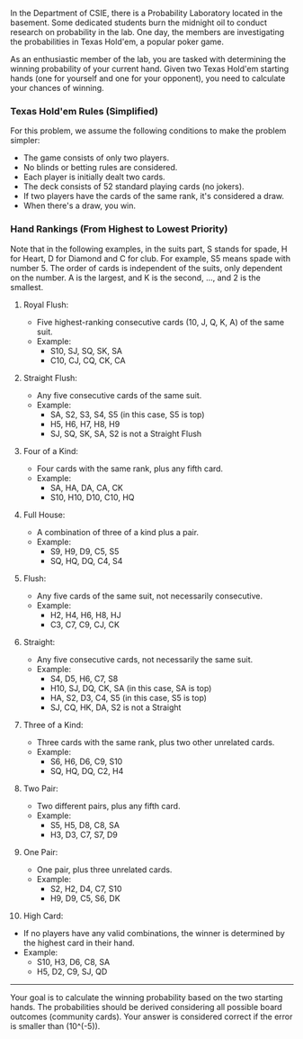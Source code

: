 In the Department of CSIE, there is a Probability Laboratory located in the basement. Some dedicated students burn the midnight oil to conduct research on probability in the lab. One day, the members are investigating the probabilities in Texas Hold'em, a popular poker game.  

As an enthusiastic member of the lab, you are tasked with determining the winning probability of your current hand. Given two Texas Hold'em starting hands (one for yourself and one for your opponent), you need to calculate your chances of winning.  

### Texas Hold'em Rules (Simplified)  

For this problem, we assume the following conditions to make the problem simpler:  

- The game consists of only two players.  
- No blinds or betting rules are considered.
- Each player is initially dealt two cards.  
- The deck consists of 52 standard playing cards (no jokers).
- If two players have the cards of the same rank, it's considered a draw.
- When there's a draw, you win.

### Hand Rankings (From Highest to Lowest Priority)  

Note that in the following examples, in the suits part, S stands for spade, H for Heart, D for Diamond and C for club. For example, S5 means spade with number 5. The order of cards is independent of the suits, only dependent on the number. A is the largest, and K is the second, ..., and 2 is the smallest.

1. Royal Flush:  
   - Five highest-ranking consecutive cards (10, J, Q, K, A) of the same suit.  
   - Example:  
     - S10, SJ, SQ, SK, SA  
     - C10, CJ, CQ, CK, CA  
   <!-- - If both players have a Royal Flush, the game is a draw.  -->

2. Straight Flush:  
   - Any five consecutive cards of the same suit.  
   - Example:  
     - SA, S2, S3, S4, S5 (in this case, S5 is top)
     - H5, H6, H7, H8, H9
     - SJ, SQ, SK, SA, S2 is not a Straight Flush  
   <!-- - If both players have a Straight Flush, the one with the higher top card wins. If tied, the game is a draw. -->

3. Four of a Kind:  
   - Four cards with the same rank, plus any fifth card.  
   - Example:  
     - SA, HA, DA, CA, CK
     - S10, H10, D10, C10, HQ
   <!-- - If both players have Four of a Kind, the one with the higher four cards wins. If tied, the game is a draw. -->

4. Full House:  
   - A combination of three of a kind plus a pair.
   - Example:
     - S9, H9, D9, C5, S5
     - SQ, HQ, DQ, C4, S4
   <!-- - If both players have a Full House, the one with the higher three of a kind wins. If tied, the game is a draw. -->

5. Flush:  
   - Any five cards of the same suit, not necessarily consecutive.  
   - Example:  
     - H2, H4, H6, H8, HJ
     - C3, C7, C9, CJ, CK
   <!-- - If both players have a Flush, the one with the highest card wins. If tied, compare the next highest card. If still tied, the game is a draw. -->

6. Straight:  
   - Any five consecutive cards, not necessarily the same suit.  
   - Example:  
     - S4, D5, H6, C7, S8  
     - H10, SJ, DQ, CK, SA (in this case, SA is top)
     - HA, S2, D3, C4, S5 (in this case, S5 is top)
     - SJ, CQ, HK, DA, S2 is not a Straight  
   <!-- - If both players have a Straight, the one with the higher top card wins. If tied, the game is a draw. -->

7. Three of a Kind:
   - Three cards with the same rank, plus two other unrelated cards.
   - Example:  
     - S6, H6, D6, C9, S10
     - SQ, HQ, DQ, C2, H4  
   <!-- - If both players have Three of a Kind, the one with the higher three cards wins. If tied, the game is a draw.  -->

8. Two Pair:  
   - Two different pairs, plus any fifth card.
   - Example:  
     - S5, H5, D8, C8, SA  
     - H3, D3, C7, S7, D9  
   <!-- - If both players have Two Pair, the one with the higher highest pair wins. If tied, the second pair is compared. If still tied, the game is a draw. -->

9. One Pair:  
   - One pair, plus three unrelated cards.  
   - Example:  
     - S2, H2, D4, C7, S10
     - H9, D9, C5, S6, DK
   <!-- - If both players have One Pair, the one with the higher pair wins. If tied, the highest kicker card determines the winner. If still tied, the game is a draw. -->

10. High Card:  
   - If no players have any valid combinations, the winner is determined by the highest card in their hand.  
   - Example:  
     - S10, H3, D6, C8, SA
     - H5, D2, C9, SJ, QD
   <!-- - If both players have the same high card, compare the second highest card, and so on. If all five cards are equal, the game is a draw. -->

---  

Your goal is to calculate the winning probability based on the two starting hands. The probabilities should be derived considering all possible board outcomes (community cards). Your answer is considered correct if the error is smaller than \(10^(-5)\).

